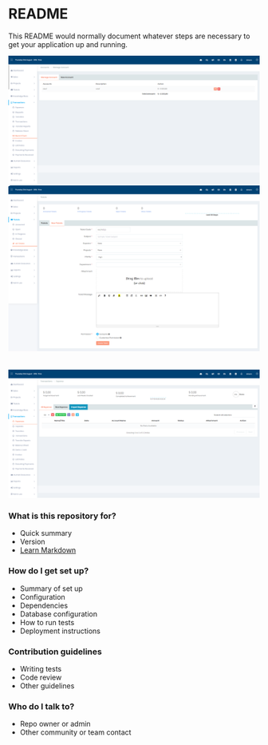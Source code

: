 # README #

This README would normally document whatever steps are necessary to get your application up and running.

![1.png](screenshots/1.png)
</br>
![2.png](screenshots/2.png)
</br>
</br>
</br>
![3.png](screenshots/3.png)

### What is this repository for? ###

* Quick summary
* Version
* [Learn Markdown](https://bitbucket.org/tutorials/markdowndemo)

### How do I get set up? ###



* Summary of set up
* Configuration
* Dependencies
* Database configuration
* How to run tests
* Deployment instructions

### Contribution guidelines ###

* Writing tests
* Code review
* Other guidelines

### Who do I talk to? ###

* Repo owner or admin
* Other community or team contact